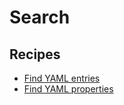 # Search

## Recipes

* [Find YAML entries](broken-reference)
* [Find YAML properties](broken-reference)
